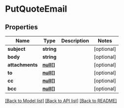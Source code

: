 # PutQuoteEmail

## Properties
Name | Type | Description | Notes
------------ | ------------- | ------------- | -------------
**subject** | **string** |  | [optional] 
**body** | **string** |  | [optional] 
**attachments** | [**null[]**](.md) |  | [optional] 
**to** | [**null[]**](.md) |  | [optional] 
**cc** | [**null[]**](.md) |  | [optional] 
**bcc** | [**null[]**](.md) |  | [optional] 

[[Back to Model list]](../README.md#documentation-for-models) [[Back to API list]](../README.md#documentation-for-api-endpoints) [[Back to README]](../README.md)


